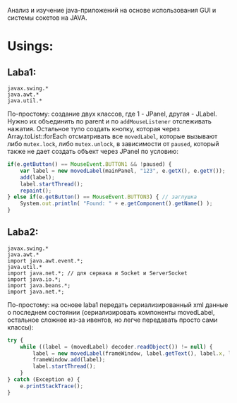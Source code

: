 Анализ и изучение java-приложений на основе использования GUI и системы сокетов на JAVA.
# Usings:
## Laba1:
```text
javax.swing.*
java.awt.*
java.util.*
``` 
По-простому: создание двух классов, где 1 - JPanel, другая - JLabel. Нужно их объединить по parent и по ```addMouseListener``` отслеживать нажатия.
Остальное тупо создать кнопку, которая через Array.toList::forEach отсматривать все ```movedLabel```, которые вызывают либо ```mutex.lock```, либо ```mutex.unlock```, в зависимости от ```paused```, который также не дает создать объект через JPanel по условию:
```js
if(e.getButton() == MouseEvent.BUTTON1 && !paused) {
    var label = new movedLabel(mainPanel, "123", e.getX(), e.getY());
    add(label);
    label.startThread();
    repaint();
} else if(e.getButton() == MouseEvent.BUTTON3) { // заглушка
    System.out.println( "Found: " + e.getComponent().getName() );
}
```

## Laba2:
```text
javax.swing.*
java.awt.*
import java.awt.event.*;
java.util.*
import java.net.*; // для сервака и Socket и ServerSocket
import java.io.*;
import java.beans.*;
import java.net.*;  
```

По-простому: на основе laba1 передать сериализированный xml данные о последнем состоянии (сериализировать компоненты movedLabel, остальное сложнее из-за ивентов, но легче передавать просто сами классы):
```js
try {
    while ((label = (movedLabel) decoder.readObject()) != null) {
        label = new movedLabel(frameWindow, label.getText(), label.x, label.y);
        frameWindow.add(label);
        label.startThread();
    }
} catch (Exception e) {
    e.printStackTrace();
}
```



